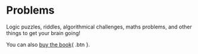 # Problems

Logic puzzles, riddles, algorithmical challenges, maths problems, and other things to get your brain going!

You can also [buy the book](/problems){ .btn }.
